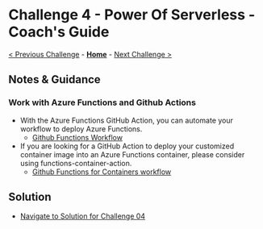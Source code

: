 # Challenge 4 - Power Of Serverless - Coach's Guide

[< Previous Challenge](./Challenge03.md) - **[Home](README.md)** - [Next Challenge >](./Challenge05.md)

## Notes & Guidance

### Work with Azure Functions and Github Actions

- With the Azure Functions GitHub Action, you can automate your workflow to deploy Azure Functions. 
  - [Github Functions Workflow](https://github.com/Azure/functions-action) 
- If you are looking for a GitHub Action to deploy your customized container image into an Azure Functions container, please consider using functions-container-action.
  - [Github Functions for Containers workflow](https://github.com/Azure/functions-container-action) 

## Solution 
- [Navigate to Solution for Challenge 04](./Solution/Challenge%2004/Solution04.yml)

